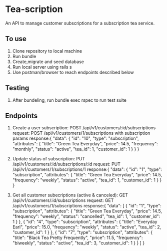 # Tea-scription
An API to manage customer subscriptions for a subscription tea service.

## To use
1. Clone repository to local machine
2. Run bundle
3. Create,migrate and seed database
3. Run local server using rails s
4. Use postman/browser to reach endpoints described below

## Testing
1. After bundeling, run bundle exec rspec to run test suite

## Endpoints
1. Create a user subscription:
POST /api/v1/customers/:id/subscriptions
request: POST /api/v1/customers/1/subscriptions with subscription params
response:{
    "data": {
        "id": "10",
        "type": "subscription",
        "attributes": {
            "title": "Green Tea Everyday",
            "price": 14.5,
            "frequency": "monthly",
            "status": "active",
            "tea_id": 1,
            "customer_id": 1
        }
    }
}

2. Update status of subscription:
PUT /api/v1/customers/:id/subscriptions/:id
request: PUT /api/v1/customers/1/subscriptions/1
response:{
    "data": {
        "id": "1",
        "type": "subscription",
        "attributes": {
            "title": "Green Tea Everyday",
            "price": 14.5,
            "frequency": "weekly",
            "status": "active",
            "tea_id": 1,
            "customer_id": 1
        }
    }
}

3. Get all customer subecriptions (active & canceled):
GET /api/v1/customers/:id/subscriptions
request: GET /api/v1/customers/1/subscriptions
response:{
    "data": [
        {
            "id": "1",
            "type": "subscription",
            "attributes": {
                "title": "Green Tea Everyday",
                "price": 14.5,
                "frequency": "weekly",
                "status": "cancelled",
                "tea_id": 1,
                "customer_id": 1
            }
        },
        {
            "id": "4",
            "type": "subscription",
            "attributes": {
                "title": "Everyday Earl",
                "price": 15.0,
                "frequency": "weekly",
                "status": "active",
                "tea_id": 2,
                "customer_id": 1
            }
        },
        {
            "id": "7",
            "type": "subscription",
            "attributes": {
                "title": "Black Tea Pretty Frequently",
                "price": 11.5,
                "frequency": "biweekly",
                "status": "active",
                "tea_id": 3,
                "customer_id": 1
            }
        }
    ]
}